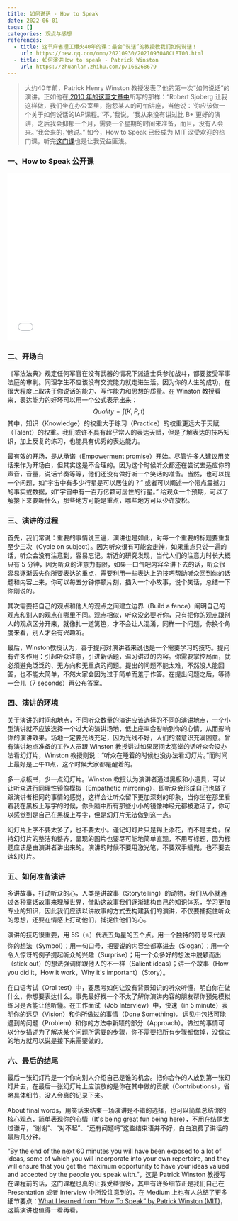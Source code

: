 ```yaml
---
title: 如何说话 - How to Speak
date: 2022-06-01
tags: []
categories: 观点与感想
references:
  - title: 这节麻省理工爆火40年的课：最会“说话”的教授教我们如何说话！
    url: https://new.qq.com/omn/20210930/20210930A0CLBT00.html
  - title: 如何演讲How to speak - Patrick Winston
    url: https://zhuanlan.zhihu.com/p/166268679
---
```


> 大约40年前，Patrick Henry Winston 教授发表了他的第一次“如何说话”的演讲。正如他在[ 2010 年的这篇文章中](https://alum.mit.edu/slice/how-speak)所写的那样：“Robert Sjoberg 让我这样做，我们坐在办公室里，抱怨某人的可怕讲座，当他说：‘你应该做一个关于如何说话的IAP课程。’‘不，’我说，‘我从来没有讲过比 B+ 更好的演讲，之后我会抑郁一个月，需要一个星期的时间来准备，而且，没有人会来。’‘我会来的，’他说。” 如今，How to Speak 已经成为 MIT 深受欢迎的热门课，听完[这门课](https://ia802807.us.archive.org/28/items/mithowtospeak/MIT_How_To_Speak_IAP_2018_300k.mp4)也是让我受益匪浅。

<!--more-->

### 一、How to Speak 公开课

<div style="position: relative; width: 100%; height: 0; padding-bottom: 75%;">
    <iframe src="//player.bilibili.com/player.html?bvid=BV1mf4y157ZU"  scrolling="no" border="0" frameborder="no" framespacing="0" allowfullscreen="true" style="position: absolute; width: 100%; height: 100%; left: 0; top: 0;"></iframe>
</div>

### 二、开场白

《军法法典》规定任何军官在没有武器的情况下派遣士兵参加战斗，都要接受军事法庭的审判。同理学生不应该没有交流能力就走进生活。因为你的人生的成功，在很大程度上取决于你说话的能力、写作能力和思想的质量。在 Winston 教授看来，表达能力的好坏可以用一个公式表示出来：
$$
Quality=\int \left( K,P,t\right)
$$
其中，知识（Knowledge）的权重大于练习（Practice）的权重更远大于天赋（Talent）的权重。我们或许不具有超乎常人的表达天赋，但是了解表达的技巧知识，加上反复的练习，也能具有优秀的表达能力。

最有效的开场，是从承诺（Empowerment promise）开始。尽管许多人建议用笑话来作为开场白，但其实这是不合理的。因为这个时候听众都还在尝试去适应你的声音，音量，说话节奏等等，他们还没有做好听一个笑话的准备。当然，也可以提一个问题，如“宇宙中有多少行星是可以居住的？” 或者可以阐述一个带点震撼力的事实或数据，如“宇宙中有一百万亿颗可居住的行星。” 给观众一个预期，可以了解接下来要听什么，那些地方可能是重点，哪些地方可以少许放松。

### 三、演讲的过程

首先，我们常说：重要的事情说三遍，演讲也是如此，对每一个重要的标题要重复至少三次（Cycle on subject）。因为听众很有可能会走神，如果重点只说一遍的话，听众会没有注意到，容易忘记。新近的研究发现，当代人们的注意力时长大概只有 5 分钟，因为听众的注意力有限，如果一口气吧内容全讲下去的话，听众很容易逐渐丢失你所要表达的重点，需要利用一些表达上的技巧帮助听众回到你的话题和内容上来，你可以每五分钟停顿片刻，插入一个小故事，说个笑话，总结一下你刚说的。

其次需要把自己的观点和他人的观点之间建立边界（Build a fence）阐明自己的观点和别人的观点在哪里不同。观点相似，听众没必要听你，只有把你的观点跟别人的观点区分开来，就像扎一道篱笆，才不会让人混淆，同样一个问题，你换个角度来看，别人才会有兴趣听。

最后，Winston教授认为，善于提问对演讲者来说也是一个需要学习的技巧。提问有许多作用：引起听众注意，引进新话题，温习讲过的内容。你需要掌控局面，就必须避免泛泛的、无方向和无重点的问题。提出的问题不能太难，不然没人能回答，也不能太简单，不然大家会因为过于简单而羞于作答。在提出问题之后，等待一会儿（7 seconds）再公布答案。

### 四、演讲的环境

关于演讲的时间和地点，不同听众数量的演讲应该选择的不同的演讲地点，一个小型演讲就不应该选择一个过大的演讲场地，低上座率会影响到你的心情，从而影响你的演讲效果。场地一定要光线充足，因为光线不好，人们的潜意识充满困意。曾有演讲地点准备的工作人员跟 Winston 教授讲过如果房间太亮堂的话听众会没办法看幻灯片，Winston 教授则说：“听众在睡着的时候也没办法看幻灯片。”而时间上最好是上午11点，这个时候大家都是醒着的。

多一点板书，少一点幻灯片。Winston 教授认为演讲者通过黑板和小道具，可以让听众进行同理性镜像模拟（Empathetic mirroring），即听众会形成自己也做了跟演讲者相同的事情的感觉，这样会让听众留下更加深刻的印象，当你坐在那里看着我在黑板上写字的时候，你头脑中所有那些小小的镜像神经元都被激活了，你可以感觉到是自己在黑板上写字，但是幻灯片无法做到这一点。

幻灯片上字不要太多了，也不要太小。谨记幻灯片只是锦上添花，而不是主角。保持幻灯片的整洁和整齐，呈现的图片也要尽可能地简单直观，不用写标题，因为标题应该是由演讲者讲出来的。演讲的时候不要用激光笔，不要双手插兜，也不要去读幻灯片。

### 五、如何准备演讲

多讲故事，打动听众的心，人类是讲故事（Storytelling）的动物，我们从小就通过各种童话故事来理解世界，借助这故事我们逐渐建构自己的知识体系，学习更加专业的知识，因此我们应该以讲故事的方式去构建我们的演讲，不仅要捕捉住听众的思想，还要在情感上打动他们，捕捉住他们的心。

演讲的技巧很重要，用 5S（⭐️）代表五角星的五个点。用一个独特的符号来代表你的想法（Symbol）；用一句口号，把要说的内容全都塞进去（Slogan）；用一个令人惊讶的例子提起听众的兴趣（Surprise）；用一个众多好的想法中脱颖而出（stick out）的想法强调你跟他人的不一样（Salient ideas）；讲一个故事（How you did it，How it work，Why it's important）（Story）。

在口语考试（Oral test）中，要思考如何让没有背景知识的听众听懂，明白你在做什么，你想要表达什么。事先最好找一个不太了解你演讲内容的朋友帮你预先模拟练习是否能让他听懂。在工作面试（Job Interview）中，快速（in 5 minute）表明你的远见（Vision）和你所做过的事情（Done Something）。远见中包括可能遇到的问题（Problem）和你的方法中新颖的部分（Approach）。做过的事情可以分步描述为了解决某个问题所需要的步骤，你不需要把所有步骤都做掉，没做过的地方就可以说是接下来需要做的。

### 六、最后的结尾

最后一张幻灯片是一个你向别人介绍自己是谁的机会。把你合作的人放到第一张幻灯片去，在最后一张幻灯片上应该放的是你在其中做的贡献（Contributions），省略具体细节，没人会真的记录下来。

About final words，用笑话来结束一场演讲是不错的选择，也可以简单总结你的核心观点，简单表现你的心情（It's being great fun being here），不用在结尾太过谦卑，“谢谢”、“对不起”、“还有问题吗”这些结束语并不好，白白浪费了讲话的最后几分钟。

“By the end of the next 60 minutes you will have been exposed to a lot of ideas, some of which you will incorporate into your own repertoire, and they will ensure that you get the maximum opportunity to have your ideas valued and accepted by the people you speak with.”，这是  Patrick Winston 教授写在课程前的话，这门课程也真的让我受益很多，其中有许多细节正是我们自己在 Presentation 或者 Interview 中所没注意到的，在 Medium 上也有人总结了更多细节要点：[What I learned from “How To Speak” by Patrick Winston (MIT)](https://ratipuysal.medium.com/what-i-learned-from-how-to-speak-by-patrick-winston-mit-7f1061b0cda9)，这篇演讲也值得一看再看。
